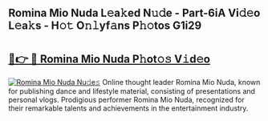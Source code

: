 ## Romina Mio Nuda L𝚎a𝚔ed N𝚞𝚍e - Part-6iA Vi𝚍𝚎o L𝚎a𝚔s - H𝚘𝚝 O𝚗𝚕yf𝚊ns P𝚑𝚘tos G1i29

# <h2><a href="http://kf1bha.oniu.top/?m=Romina+Mio+Nuda">🔗👉 🔴 Romina Mio Nuda P𝚑ot𝚘𝚜 V𝚒d𝚎o</a></h2>

[![Romina Mio Nuda Nu𝚍e𝚜](https://i.imgur.com/0qMVB7G.gif)](http://kf1bha.oniu.top/?m=Romina+Mio+Nuda)
Online thought leader Romina Mio Nuda, known for publishing dance and lifestyle material, consisting of presentations and personal vlogs. Prodigious performer Romina Mio Nuda, recognized for their remarkable talents and achievements in the entertainment industry.  
